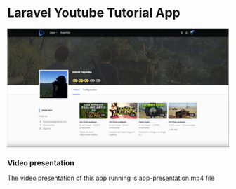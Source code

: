 <h1>Laravel Youtube Tutorial App</h1>

[![Link to youtube video](video-ss.jpg)](https://www.youtube.com/watch?v=i6ZCxqcY1Z0&feature=youtu.be)

<h3>Video presentation</h3>
The video presentation of this app running is app-presentation.mp4 file